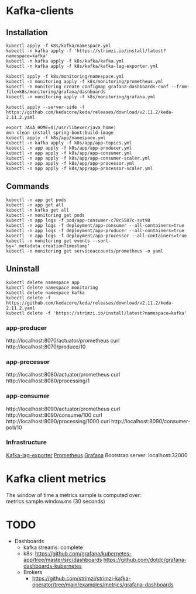 # Kafka-clients

## Installation
```
kubectl apply -f k8s/kafka/namespace.yml
kubectl -n kafka apply -f 'https://strimzi.io/install/latest?namespace=kafka' 
kubectl -n kafka apply -f k8s/kafka/kafka.yml
kubectl -n kafka apply -f k8s/kafka/kafka-lag-exporter.yml
```
```
kubectl apply -f k8s/monitoring/namespace.yml
kubectl -n monitoring apply -f k8s/monitoring/prometheus.yml
kubectl -n monitoring create configmap grafana-dashboards-conf --from-file=k8s/monitoring/grafana/dashboards 
kubectl -n monitoring apply -f k8s/monitoring/grafana.yml
```
```
kubectl apply --server-side -f https://github.com/kedacore/keda/releases/download/v2.11.2/keda-2.11.2.yaml
```
```
export JAVA_HOME=$(/usr/libexec/java_home)
mvn clean install spring-boot:build-image
kubectl apply -f k8s/app/namespace.yml
kubectl -n kafka apply -f k8s/app/app-topics.yml
kubectl -n app apply -f k8s/app/app-producer.yml
kubectl -n app apply -f k8s/app/app-consumer.yml
kubectl -n app apply -f k8s/app/app-consumer-scaler.yml
kubectl -n app apply -f k8s/app/app-processor.yml
kubectl -n app apply -f k8s/app/app-processor-scaler.yml
```
## Commands
```
kubectl -n app get pods 
kubectl -n app get all 
kubectl -n kafka get all 
kubectl -n monitoring get pods 
kubectl -n app logs -f pod/app-consumer-c78c5587c-svt98
kubectl -n app logs -f deployment/app-consumer --all-containers=true
kubectl -n app logs -f deployment/app-producer --all-containers=true
kubectl -n app logs -f deployment/app-processor --all-containers=true
kubectl -n monitoring get events --sort-by='.metadata.creationTimestamp'
kubectl -n monitoring get serviceaccounts/prometheus -o yaml
```
## Uninstall
```
kubectl delete namespace app
kubectl delete namespace monitoring
kubectl delete namespace kafka
kubectl delete -f https://github.com/kedacore/keda/releases/download/v2.11.2/keda-2.11.2.yaml
kubectl delete -f 'https://strimzi.io/install/latest?namespace=kafka' 
```

### app-producer
http://localhost:8070/actuator/prometheus
curl http://localhost:8070/produce/10

### app-processor
http://localhost:8080/actuator/prometheus
curl http://localhost:8080/processing/1

### app-consumer
http://localhost:8090/actuator/prometheus
curl http://localhost:8090/consume/100
curl http://localhost:8090/processing/1000
curl http://localhost:8090/consumer-poll/10

### Infrastructure
[Kafka-lag-exporter](http://localhost:9999)
[Prometheus](http://localhost:9090)
[Grafana](http://localhost:3000)
Bootstrap server: localhost:32000

# Kafka client metrics
The window of time a metrics sample is computed over: metrics.sample.window.ms (30 seconds) 

# TODO
- Dashboards
  - kafka streams: complete
  - k8s: https://github.com/grafana/kubernetes-app/tree/master/src/dashboards
         https://github.com/dotdc/grafana-dashboards-kubernetes
  - Brokers
    - https://github.com/strimzi/strimzi-kafka-operator/tree/main/examples/metrics/grafana-dashboards

